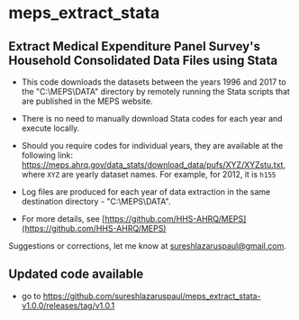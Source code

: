 # meps_extract_stata
## Extract Medical Expenditure Panel Survey's Household Consolidated Data Files using Stata

- This code downloads the datasets between the years 1996 and 2017 to the "C:\MEPS\DATA" directory by remotely running the Stata scripts that are published in the MEPS website. 

- There is no need to manually download Stata codes for each year and execute locally.

- Should you require codes for individual years, they are available at the following link: https://meps.ahrq.gov/data_stats/download_data/pufs/XYZ/XYZstu.txt, where `XYZ` are yearly dataset names. For example, for 2012, it is `h155` 

- Log files are produced for each year of data extraction in the same destination directory - "C:\MEPS\DATA".

- For more details, see [https://github.com/HHS-AHRQ/MEPS](https://github.com/HHS-AHRQ/MEPS)

Suggestions or corrections, let me know at sureshlazaruspaul@gmail.com.

## Updated code available

- go to https://github.com/sureshlazaruspaul/meps_extract_stata-v1.0.0/releases/tag/v1.0.1
